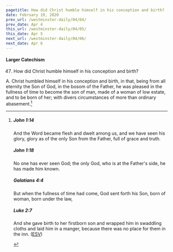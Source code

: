 ```yaml
---
pagetitle: How did Christ humble himself in his conception and birth?
date: February 19, 2020
prev_url: /westminster-daily/04/04/
prev_date: Apr 4
this_url: /westminster-daily/04/05/
this_date: Apr 5
next_url: /westminster-daily/04/06/
next_date: Apr 6
---
```


#### Larger Catechism

47. How did Christ humble himself in his conception and birth?

A. Christ humbled himself in his conception and birth, in that, being from all eternity the Son of God, in the bosom of the Father, he was pleased in the fullness of time to become the son of man, made of a woman of low estate, and to be born of her; with divers circumstances of more than ordinary abasement.[^fnref:wlc1]


[^fnref:wlc1]: <div class="esv"><h5>John 1:14</h5> <div class="esv-text"><p id="p43001014.01-1">And the Word became flesh and dwelt among us, and we have seen his glory, glory as of the only Son from the Father, full of grace and truth.</p> </div><h5>John 1:18</h5> <div class="esv-text"><p id="p43001018.01-2">No one has ever seen God; the only God, who is at the Father's side, he has made him known.</p> </div><h5>Galatians 4:4</h5> <div class="esv-text"><p id="p48004004.01-3">But when the fullness of time had come, God sent forth his Son, born of woman, born under the law,</p> </div><h5>Luke 2:7</h5> <div class="esv-text"><p id="p42002007.01-4">And she gave birth to her firstborn son and wrapped him in swaddling cloths and laid him in a manger, because there was no place for them in the inn.  (<a href="http://www.esv.org" class="copyright">ESV</a>)</p> </div> </div>

